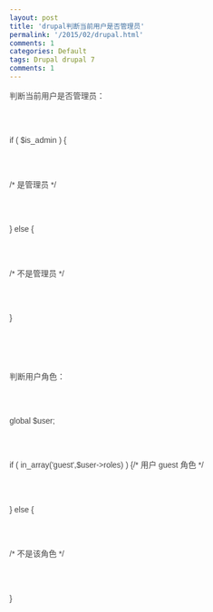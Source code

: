 ```yaml
---
layout: post
title: 'drupal判断当前用户是否管理员'
permalink: '/2015/02/drupal.html'
comments: 1
categories: Default
tags: Drupal drupal 7
comments: 1
---
```

<span style="background-color: white; color: #444444; font-family: Tahoma, Arial; font-size: 14px; line-height: 25.2000007629395px;">判断当前用户是否管理员：</span>

<br style="background-color: white; color: #444444; font-family: Tahoma, Arial; font-size: 14px; line-height: 25.2000007629395px;"/>

<span style="background-color: white; color: #444444; font-family: Tahoma, Arial; font-size: 14px; line-height: 25.2000007629395px;">if ( $is\_admin ) {</span>

<br style="background-color: white; color: #444444; font-family: Tahoma, Arial; font-size: 14px; line-height: 25.2000007629395px;"/>

<span style="background-color: white; color: #444444; font-family: Tahoma, Arial; font-size: 14px; line-height: 25.2000007629395px;">/\* 是管理员 \*/</span>

<br style="background-color: white; color: #444444; font-family: Tahoma, Arial; font-size: 14px; line-height: 25.2000007629395px;"/>

<span style="background-color: white; color: #444444; font-family: Tahoma, Arial; font-size: 14px; line-height: 25.2000007629395px;">} else {</span>

<br style="background-color: white; color: #444444; font-family: Tahoma, Arial; font-size: 14px; line-height: 25.2000007629395px;"/>

<span style="background-color: white; color: #444444; font-family: Tahoma, Arial; font-size: 14px; line-height: 25.2000007629395px;">/\* 不是管理员 \*/</span>

<br style="background-color: white; color: #444444; font-family: Tahoma, Arial; font-size: 14px; line-height: 25.2000007629395px;"/>

<span style="background-color: white; color: #444444; font-family: Tahoma, Arial; font-size: 14px; line-height: 25.2000007629395px;">}</span>

<br style="background-color: white; color: #444444; font-family: Tahoma, Arial; font-size: 14px; line-height: 25.2000007629395px;"/>

<br style="background-color: white; color: #444444; font-family: Tahoma, Arial; font-size: 14px; line-height: 25.2000007629395px;"/>

<span style="background-color: white; color: #444444; font-family: Tahoma, Arial; font-size: 14px; line-height: 25.2000007629395px;">判断用户角色：</span>

<br style="background-color: white; color: #444444; font-family: Tahoma, Arial; font-size: 14px; line-height: 25.2000007629395px;"/>

<span style="background-color: white; color: #444444; font-family: Tahoma, Arial; font-size: 14px; line-height: 25.2000007629395px;">global $user;</span>

<br style="background-color: white; color: #444444; font-family: Tahoma, Arial; font-size: 14px; line-height: 25.2000007629395px;"/>

<span style="background-color: white; color: #444444; font-family: Tahoma, Arial; font-size: 14px; line-height: 25.2000007629395px;">if ( in\_array('guest',$user-&gt;roles) ) {/\* 用户 guest 角色 \*/</span>

<br style="background-color: white; color: #444444; font-family: Tahoma, Arial; font-size: 14px; line-height: 25.2000007629395px;"/>

<span style="background-color: white; color: #444444; font-family: Tahoma, Arial; font-size: 14px; line-height: 25.2000007629395px;">} else {</span>

<br style="background-color: white; color: #444444; font-family: Tahoma, Arial; font-size: 14px; line-height: 25.2000007629395px;"/>

<span style="background-color: white; color: #444444; font-family: Tahoma, Arial; font-size: 14px; line-height: 25.2000007629395px;">/\* 不是该角色 \*/</span>

<br style="background-color: white; color: #444444; font-family: Tahoma, Arial; font-size: 14px; line-height: 25.2000007629395px;"/>

<span style="background-color: white; color: #444444; font-family: Tahoma, Arial; font-size: 14px; line-height: 25.2000007629395px;">}</span>